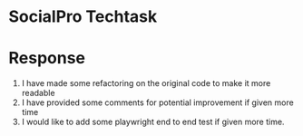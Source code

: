# SocialPro Techtask

# Response

1. I have made some refactoring on the original code to make it more readable 
2. I have provided some comments for potential improvement if given more time
3. I would like to add some playwright end to end test if given more time.
